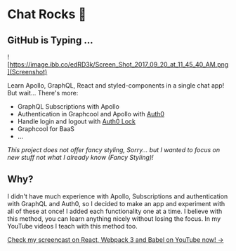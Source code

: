# Chat Rocks 🚀
## GitHub is Typing ...

![https://image.ibb.co/edRD3k/Screen_Shot_2017_09_20_at_11_45_40_AM.png](Screenshot)

Learn Apollo, GraphQL, React and styled-components in a single chat app! 
But wait... There's more:
- GraphQL Subscriptions with Apollo
- Authentication in Graphcool and Apollo with [Auth0](https://auth0.com/)
- Handle login and logout with [Auth0 Lock](https://auth0.com/lock)
- Graphcool for BaaS 
- ...

*This project does not offer fancy styling, Sorry... but I wanted to focus on new stuff not what I already know (Fancy Styling)!*

## Why?
I didn't have much experience with Apollo, Subscriptions and authentication with GraphQL and Auth0, so I decided to make an app and experiment with all of these at once! I added each functionality one at a time. I believe with this method, you can learn anything nicely without losing the focus. In my YouTube videos I teach with this method too.

[Check my screencast on React, Webpack 3 and Babel on YouTube now! →](https://www.youtube.com/watch?v=pB3jdqvth3M)

